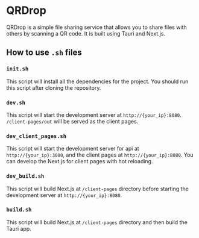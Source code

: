# QRDrop

QRDrop is a simple file sharing service that allows you to share files with others by scanning a QR code. It is built using Tauri and Next.js.


## How to use `.sh` files

### `init.sh`
This script will install all the dependencies for the project.
You should run this script after cloning the repository.

### `dev.sh`
This script will start the development server at `http://{your_ip}:8080`.
`/client-pages/out` will be served as the client pages.

### `dev_client_pages.sh`
This script will start the development server for api at `http://{your_ip}:3000`, and the client pages at `http://{your_ip}:8080`.
You can develop the Next.js for client pages with hot reloading.

### `dev_build.sh`
This script will build Next.js at `/client-pages` directory before starting the development server at `http://{your_ip}:8080`.

### `build.sh`
This script will build Next.js at `/client-pages` directory and then build the Tauri app.
